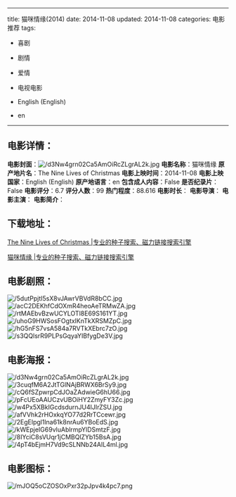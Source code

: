 
---
title: 猫咪情缘(2014)
date: 2014-11-08
updated: 2014-11-08
categories: 电影推荐
tags:
- 喜剧
- 剧情
- 爱情
- 电视电影

- English (English)
- en
---


> 

## **电影详情**：

**电影封面**：<img src="https://image.tmdb.org/t/p/w200/d3Nw4grn02Ca5AmOiRcZLgrAL2k.jpg" alt="/d3Nw4grn02Ca5AmOiRcZLgrAL2k.jpg" title="/d3Nw4grn02Ca5AmOiRcZLgrAL2k.jpg">
**电影名称**：猫咪情缘
**原产地片名**：The Nine Lives of Christmas
**电影上映时间**：2014-11-08
**电影上映国家**：English (English)
**原产地语言**：en
**包含成人内容**：False
**是否纪录片**：False
**电影评分**：6.7
**评分人数**：99
**热门程度**：88.616
**电影时长**：
**电影导演**：
**电影主演**：
**电影简介**：

## **下载地址**：
[The Nine Lives of Christmas |专业的种子搜索、磁力链接搜索引擎](https://movie.amd794.com:2083/?search=The%20Nine%20Lives%20of%20Christmas&ordering=&mode=match_phrase&page_size=10&page=1)

[猫咪情缘 |专业的种子搜索、磁力链接搜索引擎](https://movie.amd794.com:2083/?search=%E7%8C%AB%E5%92%AA%E6%83%85%E7%BC%98&ordering=&mode=match_phrase&page_size=10&page=1)
 

## **电影剧照**：
<img src="https://image.tmdb.org/t/p/original/5dutPpjtI5sX8vJAwrVBVdR8bCC.jpg" alt="/5dutPpjtI5sX8vJAwrVBVdR8bCC.jpg" title="/5dutPpjtI5sX8vJAwrVBVdR8bCC.jpg"><img src="https://image.tmdb.org/t/p/original/acC2DEKhfCdOXmR4heoAeTRMwZA.jpg" alt="/acC2DEKhfCdOXmR4heoAeTRMwZA.jpg" title="/acC2DEKhfCdOXmR4heoAeTRMwZA.jpg"><img src="https://image.tmdb.org/t/p/original/rtMAEbvBzwUCYLOTl8E69S161YT.jpg" alt="/rtMAEbvBzwUCYLOTl8E69S161YT.jpg" title="/rtMAEbvBzwUCYLOTl8E69S161YT.jpg"><img src="https://image.tmdb.org/t/p/original/uhoG9HWSosFOgtxlKnTkXRSMZpC.jpg" alt="/uhoG9HWSosFOgtxlKnTkXRSMZpC.jpg" title="/uhoG9HWSosFOgtxlKnTkXRSMZpC.jpg"><img src="https://image.tmdb.org/t/p/original/hG5nFS7vsA584a7RVTkXEbrc7zO.jpg" alt="/hG5nFS7vsA584a7RVTkXEbrc7zO.jpg" title="/hG5nFS7vsA584a7RVTkXEbrc7zO.jpg"><img src="https://image.tmdb.org/t/p/original/s3QQlsrR9PLPsGqyaYIBfygDe3V.jpg" alt="/s3QQlsrR9PLPsGqyaYIBfygDe3V.jpg" title="/s3QQlsrR9PLPsGqyaYIBfygDe3V.jpg">

## **电影海报**：
<img src="https://image.tmdb.org/t/p/original/d3Nw4grn02Ca5AmOiRcZLgrAL2k.jpg" alt="/d3Nw4grn02Ca5AmOiRcZLgrAL2k.jpg" title="/d3Nw4grn02Ca5AmOiRcZLgrAL2k.jpg"><img src="https://image.tmdb.org/t/p/original/3cuqfM6A2JtTGlNAjBRWX6BrSy9.jpg" alt="/3cuqfM6A2JtTGlNAjBRWX6BrSy9.jpg" title="/3cuqfM6A2JtTGlNAjBRWX6BrSy9.jpg"><img src="https://image.tmdb.org/t/p/original/cQ6fSZpwrpCdJOaZAdwieG6hU66.jpg" alt="/cQ6fSZpwrpCdJOaZAdwieG6hU66.jpg" title="/cQ6fSZpwrpCdJOaZAdwieG6hU66.jpg"><img src="https://image.tmdb.org/t/p/original/pFcUEoAAUCzvUBOiHY2ZmyFY3Zc.jpg" alt="/pFcUEoAAUCzvUBOiHY2ZmyFY3Zc.jpg" title="/pFcUEoAAUCzvUBOiHY2ZmyFY3Zc.jpg"><img src="https://image.tmdb.org/t/p/original/w4Px5XBkIGcdsdurnJU4lJIrZSU.jpg" alt="/w4Px5XBkIGcdsdurnJU4lJIrZSU.jpg" title="/w4Px5XBkIGcdsdurnJU4lJIrZSU.jpg"><img src="https://image.tmdb.org/t/p/original/afVVhk2rHOxkqYO77d2RrTCcewr.jpg" alt="/afVVhk2rHOxkqYO77d2RrTCcewr.jpg" title="/afVVhk2rHOxkqYO77d2RrTCcewr.jpg"><img src="https://image.tmdb.org/t/p/original/2EgElpgl1lna61k8nrAu6YBoEdS.jpg" alt="/2EgElpgl1lna61k8nrAu6YBoEdS.jpg" title="/2EgElpgl1lna61k8nrAu6YBoEdS.jpg"><img src="https://image.tmdb.org/t/p/original/kWEpjeIG69vluAblrmpYlDSmtzF.jpg" alt="/kWEpjeIG69vluAblrmpYlDSmtzF.jpg" title="/kWEpjeIG69vluAblrmpYlDSmtzF.jpg"><img src="https://image.tmdb.org/t/p/original/8IYciC8sVUqr1jCMBQlZYb15BsA.jpg" alt="/8IYciC8sVUqr1jCMBQlZYb15BsA.jpg" title="/8IYciC8sVUqr1jCMBQlZYb15BsA.jpg"><img src="https://image.tmdb.org/t/p/original/4pT4bEjmH7Vd9cSLNNb24AIL4ml.jpg" alt="/4pT4bEjmH7Vd9cSLNNb24AIL4ml.jpg" title="/4pT4bEjmH7Vd9cSLNNb24AIL4ml.jpg">

## **电影图标**：
<img src="https://image.tmdb.org/t/p/original/mJOQ5oCZOSOxPxr32pJpv4k4pc7.png" alt="/mJOQ5oCZOSOxPxr32pJpv4k4pc7.png" title="/mJOQ5oCZOSOxPxr32pJpv4k4pc7.png">
